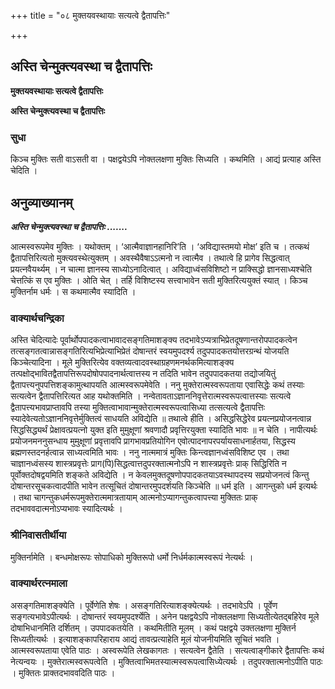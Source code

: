 +++
title = "०८ मुक्तयवस्थायाः सत्यत्वे द्वैतापत्तिः"

+++


## अस्ति चेन्मुक्त्यवस्था च द्वैतापत्तिः

**मुक्तयवस्थायाः सत्यत्वे द्वैतापत्तिः**

**अस्ति चेन्मुक्त्यवस्था च द्वैतापत्तिः**

### **सुधा**

किञ्च मुक्तिः सती वाऽसती वा । पक्षद्वयेऽपि नोक्तलक्षणा मुक्तिः सिध्यति । कथमिति । आद्यं प्रत्याह अस्ति चेदिति ।

## **अनुव्याख्यानम्**

***अस्ति चेन्मुक्त्यवस्था च द्वैतापत्तिः .......***

आत्मस्वरूपमेव मुक्तिः । यथोक्तम् । ‘आत्मैवाज्ञानहानिरि’ति । ‘अविद्यास्तमयो मोक्ष’ इति च । तत्कथं द्वैतापत्तिरित्यतो मुक्त्यवस्थेत्युक्तम् । अवस्थैवैषाऽऽत्मनो न त्वात्मैव । तथात्वे हि प्रागेव सिद्धत्वात् प्रयत्नवैयर्थ्यम् । न चात्मा ज्ञानस्य साध्योऽनादित्वात् । अविद्याध्वंसविशिष्टो न प्राक्सिद्धो ज्ञानसाध्यश्चेति चेत्तत्किं स एव मुक्तिः । ओति चेत् । तर्हि विशिष्टस्य सत्त्वाभावेन सती मुक्तिरित्ययुक्तं स्यात् । किञ्च मुक्तिर्नाम धर्मः । स कथमात्मैव स्यादिति ।

### **वाक्यार्थचन्द्रिका**

अस्ति चेदित्यादेः पूर्वार्थोपपादकत्वाभावादसङ्गतिमाशङ्क्य तदभावेऽप्यत्राभिप्रेतदूषणान्तरोपपादकत्वेन तत्सङ्गतत्वान्नासङ्गतिरित्यभिप्रेत्याभिप्रेतं दोषान्तरं स्वयमुपदर्श्य तदुपपादकतयोत्तरग्रन्थं योजयति किञ्चेत्यादिना । मूले मुक्तिरित्येव वक्तव्यत्वादवस्थाग्रहणमनर्थकमित्याशङ्क्य तत्पक्षोद्भावितद्वैतापत्तिरूपदोषोपपादनार्थत्वात्तस्य न तदिति भावेन तदुपपादकतया तद्योजयितुं द्वैतापत्त्यनुपपत्तिशङ्कामुत्थापयति आत्मस्वरूपमेवेति । ननु मुक्तेरात्मस्वरूपताया एवासिद्धेः कथं तस्याः सत्यत्वेन द्वैतापत्तिरित्यत आह यथोक्तमिति । नन्वेतावताऽज्ञाननिवृत्तेरात्मस्वरूपत्वात्तस्याः सत्यत्वे द्वैतापत्त्यभावप्राप्तावपि तस्या मुक्तित्वाभावान्मुक्तेरात्मस्वरूपत्वासिध्या तत्सत्यत्वे द्वैतापत्तिः स्यादेवेत्यतोऽज्ञाननिवृत्तेर्मुक्तित्वं साधयति अविद्येति ॥ तथात्वे हीति । असिद्धसिद्धेरेव प्रयत्नप्रयोजनत्वान्न सिद्धसिद्ध्यर्थं प्रेक्षावत्प्रयत्नो युक्त इति मुमुक्षूणां श्रवणादौ प्रवृत्तिरयुक्ता स्यादिति भावः ॥ न चेति । नापीत्यर्थः प्रयोजनमननुसन्धाय मुमुक्षूणां प्रवृत्तावपि प्रागभावप्रतियोगिन एवोत्पादनापरपर्यायसाधनार्हतया, सिद्धस्य ब्रह्मणस्तदनर्हत्वान्न साध्यत्वमिति भावः । ननु नात्ममात्रं मुक्तिः किन्त्वज्ञानध्वंसविशिष्ट एव । तथा चाज्ञानध्वंसस्य शास्त्रप्रवृत्तेः प्राग(पि)सिद्धत्वात्तदुपरक्तात्मनोऽपि न शास्त्रप्रवृत्तेः प्राक् सिद्धिरिति न पूर्वोक्तदोषद्वयमिति शङ्कते अविद्येति । न केवलमुक्तदूषणोपपादकतयाऽवस्थापदस्य सप्रयोजनत्वं किन्तु दोषान्तरसूचकत्वादपीति भावेन तत्सूचितं दोषान्तरमुपदर्शयति किञ्चेति ॥ धर्म इति । आगन्तुको धर्म इत्यर्थः । तथा चागन्तुकधर्मरूपमुक्तेरात्ममात्रतायाम् आत्मनोऽप्यागन्तुकत्वापत्त्या मुक्तितः प्राक् तदभाववदात्मनोऽप्यभावः स्यादित्यर्थः ।

### **श्रीनिवासतीर्थीया**

मुक्तिर्नामेति । बन्धमोक्षरूपः सोपाधिको मुक्तिरूपो धर्मो निर्धर्मकात्मस्वरूपं नेत्यर्थः ।

### **वाक्यार्थरत्नमाला**

असङ्गतिमाशङ्क्येति । पूर्वेणेति शेषः । असङ्गतिरित्याशङ्क्येत्यर्थः । तदभावेऽपि । पूर्वेण सङ्गत्यभावेऽपीत्यर्थः । दोषान्तरं स्वयमुपदर्श्येति । अनेन पक्षद्वयेऽपि नोक्तलक्षणा सिध्यतीत्येतद्बहिरेव मूले दोषाभिधानमिति दर्शितम् । उपपादकतयेति । कथमितीति मूलम् । कथं पक्षद्वये उक्तलक्षणा मुक्तिर्न सिध्यतीत्यर्थः । इत्याशङ्कापरिहाराय आद्यं तावत्प्रत्याहेति मूलं योजनीयमिति सूचितं भवति । आत्मस्वरूपताया एवेति पाठः । अस्वरूपेति लेखकागतः । सत्यत्वेन द्वैतेति । सत्यत्वाङ्गीकारे द्वैतापत्तिः कथं नेत्यन्वयः । मुक्तेरात्मस्वरूपत्वेति । मुक्तित्वाभिमतस्यात्मस्वरूपत्वासिध्येत्यर्थः । तदुपरक्तात्मनोऽपीति पाठः । मुक्तितः प्राक्तदभाववदिति पाठः ।

